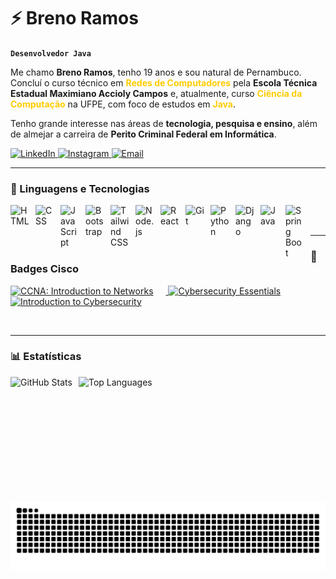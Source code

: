 # ⚡ Breno Ramos

**`Desenvolvedor Java`**

Me chamo **Breno Ramos**, tenho 19 anos e sou natural de Pernambuco. Concluí o curso técnico em <span style="color:#ffcc00; font-weight:bold">Redes de Computadores</span> pela **Escola Técnica Estadual Maximiano Accioly Campos** e, atualmente, curso <span style="color:#ffcc00; font-weight:bold">Ciência da Computação</span> na UFPE, com foco de estudos em <span style="color:#ffcc00; font-weight:bold">Java</span>.  

Tenho grande interesse nas áreas de **tecnologia, pesquisa e ensino**, além de almejar a carreira de **Perito Criminal Federal em Informática**.

<p align="left">
   <a href="https://www.linkedin.com/in/breno-ramos-9492492b8?lipi=urn%3Ali%3Apage%3Ad_flagship3_profile_view_base_contact_details%3BlHio4ZJlQGC8s%2Btw6nSPog%3D%3D">
      <img alt="LinkedIn" title="LinkedIn" 
           src="https://custom-icon-badges.demolab.com/badge/-LinkedIn-blue?style=for-the-badge&logo=linkedin&logoColor=white"/>
   </a>
   <a href="https://www.instagram.com/be_ramosk/">
      <img alt="Instagram" title="Instagram" 
           src="https://custom-icon-badges.demolab.com/badge/-Instagram-purple?style=for-the-badge&logo=instagram&logoColor=white"/>
   </a>
   <a href="mailto:brenojramospro@gmail.com">
      <img alt="Email" title="Email" 
           src="https://custom-icon-badges.demolab.com/badge/-Email-red?style=for-the-badge&logo=gmail&logoColor=white"/>
   </a>
</p>

---

### 🤖 Linguagens e Tecnologias

<img 
    align="left" 
    alt="HTML"
    title="HTML" 
    width="30px" 
    style="padding-right: 10px;" 
    src="https://cdn.jsdelivr.net/gh/devicons/devicon@latest/icons/html5/html5-original.svg" 
/>
<img 
    align="left" 
    alt="CSS" 
    title="CSS"
    width="30px" 
    style="padding-right: 10px;" 
    src="https://cdn.jsdelivr.net/gh/devicons/devicon@latest/icons/css3/css3-original.svg" 
/>
<img 
    align="left" 
    alt="JavaScript" 
    title="JavaScript"
    width="30px" 
    style="padding-right: 10px;" 
    src="https://cdn.jsdelivr.net/gh/devicons/devicon@latest/icons/javascript/javascript-original.svg" 
/>
<img 
    align="left" 
    alt="Bootstrap"
    title="Bootstrap" 
    width="30px" 
    style="padding-right: 10px;" 
    src="https://cdn.jsdelivr.net/gh/devicons/devicon@latest/icons/bootstrap/bootstrap-original.svg" 
/>

<img 
    align="left" 
    alt="Tailwind CSS" 
    title="Tailwind CSS"
    width="30px" 
    style="padding-right: 10px;" 
    src="https://cdn.jsdelivr.net/gh/devicons/devicon@latest/icons/tailwindcss/tailwindcss-original.svg" 
/>

<img 
    align="left" 
    alt="Node.js" 
    title="Node.js"
    width="30px" 
    style="padding-right: 10px;" 
    src="https://cdn.jsdelivr.net/gh/devicons/devicon@latest/icons/nodejs/nodejs-original.svg" 
/>

<img 
    align="left" 
    alt="React" 
    title="React"
    width="30px" 
    style="padding-right: 10px;" 
    src="https://cdn.jsdelivr.net/gh/devicons/devicon@latest/icons/react/react-original.svg" 
/>


<img 
    align="left" 
    alt="Git" 
    title="Git"
    width="30px" 
    style="padding-right: 10px;" 
    src="https://cdn.jsdelivr.net/gh/devicons/devicon@latest/icons/git/git-original.svg" 
/>

<img 
    align="left" 
    alt="Python" 
    title="Python"
    width="30px" 
    style="padding-right: 10px;" 
    src="https://cdn.jsdelivr.net/gh/devicons/devicon@latest/icons/python/python-original.svg" 
/>

<img 
    align="left" 
    alt="Django" 
    title="Django"
    width="30px" 
    style="padding-right: 10px;" 
    src="https://cdn.jsdelivr.net/gh/devicons/devicon@latest/icons/django/django-plain.svg" 
/>

<img 
    align="left" 
    alt="Java" 
    title="Java"
    width="30px" 
    style="padding-right: 10px;" 
    src="https://cdn.jsdelivr.net/gh/devicons/devicon@latest/icons/java/java-original.svg" 
/>

<img 
    align="left" 
    alt="Spring Boot" 
    title="Spring Boot"
    width="30px" 
    style="padding-right: 10px;" 
    src="https://cdn.jsdelivr.net/gh/devicons/devicon@latest/icons/spring/spring-original.svg" 
/>


<br/>
<br/>

---

### 🛜 Badges Cisco

<p align="left">
  <a href="https://www.credly.com/badges/48ec8d63-29a3-4546-8c93-1d92a98fd1ab/public_url">
    <img 
      alt="CCNA: Introduction to Networks" 
      title="CCNA: Introduction to Networks"
      src="https://images.credly.com/size/160x160/images/70d71df5-f3dc-4380-9b9d-f22513a70417/CCNAITN__1_.png" 
      height="120" 
      style="padding-right: 20px;"
    />
  </a>
  <a href="https://www.credly.com/badges/5891ac4e-b0dc-4a54-bd64-29460e816601/public_url">
    <img 
      alt="Cybersecurity Essentials" 
      title="Cybersecurity Essentials"
      src="https://images.credly.com/size/220x220/images/054913b2-e271-49a2-a1a4-9bf1c1f9a404/CyberEssentials.png" 
      height="120" 
      style="padding-right: 20px;"
    />
  </a>
  <a href="https://www.credly.com/badges/ba9b8b15-cfdc-4f89-8a75-2dbd51677a56/public_url">
    <img 
      alt="Introduction to Cybersecurity" 
      title="Introduction to Cybersecurity"
      src="https://images.credly.com/size/220x220/images/68c0b94d-f6ac-40b1-a0e0-921439eb092e/image.png" 
      height="120" 
      style="padding-right: 20px;"
    />
  </a>
</p>

<br/>

---

### 📊 Estatísticas

<p>
  <img 
    align="left" 
    alt="GitHub Stats" 
    height="200" 
    style="padding-right: 10px;" 
    src="https://github-readme-stats.vercel.app/api?username=BrenoJRamos&show_icons=true&hide_border=true&include_all_commits=true&locale=pt-br&title_color=00ffff&icon_color=00ffff&text_color=87cefa&bg_color=000000" 
  />

  <img 
    align="left" 
    alt="Top Languages" 
    height="200" 
    src="https://github-readme-stats.vercel.app/api/top-langs/?username=BrenoJRamos&layout=compact&custom_title=Tecnologias&langs_count=9&hide_border=true&title_color=00ffff&icon_color=00ffff&text_color=87cefa&bg_color=000000" 
  />
</p>

<picture align="center">
  <source media="(prefers-color-scheme: dark)" srcset="https://raw.githubusercontent.com/BrenoJRamos/BrenoJRamos/output/github-contribution-grid-snake-dark.svg">
  <source media="(prefers-color-scheme: light)" srcset="https://raw.githubusercontent.com/BrenoJRamos/BrenoJRamos/output/github-contribution-grid-snake-dark.svg">
  <img align="center" alt="github contribution grid snake animation" src="https://raw.githubusercontent.com/BrenoJRamos/BrenoJRamos/output/github-contribution-grid-snake.svg">
</picture>






